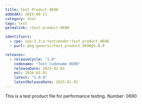 ```yaml
---
title: Test Product 0690
addedAt: 2025-08-21
category: test
tags: test
permalink: /test-product-0690

identifiers:
  - cpe: cpe:2.3:a:testvendor:test_product_0690
  - purl: pkg:generic/test_product_0690@1.0.0

releases:
  - releaseCycle: "1.0"
    codename: "Test Codename 0690"
    releaseDate: 2025-01-01
    eol: 2026-01-01
    latest: "1.0.0"
    latestReleaseDate: 2025-01-01
---
```


This is a test product file for performance testing. Number: 0690
